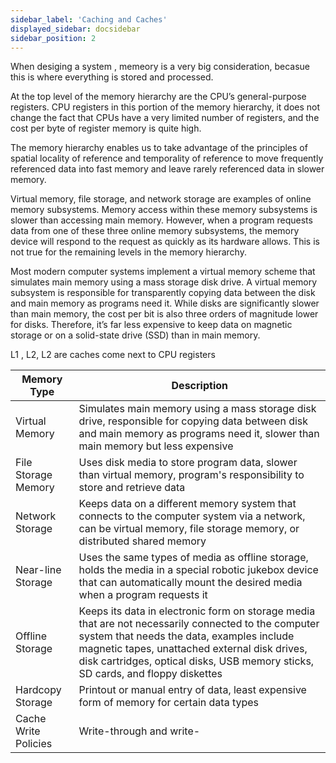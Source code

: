 ```yaml
---
sidebar_label: 'Caching and Caches'
displayed_sidebar: docsidebar
sidebar_position: 2
---
```



When desiging a system , memeory is a very big consideration, becasue this is where everything is stored and processed. 


At the top level of the memory hierarchy are the CPU’s general-purpose registers.
CPU registers in this portion of the memory hierarchy, it does not change the fact that CPUs have a very limited number of registers, and the cost per byte of register memory is quite high.


The memory hierarchy enables us to take advantage of the principles of spatial locality of reference and temporality of reference to move frequently referenced data into fast memory and leave rarely referenced data in slower memory.


Virtual memory, file storage, and network storage are examples of online memory subsystems. Memory access within these memory subsystems is slower than accessing main memory. However, when a program requests data from one of these three online memory subsystems, the memory device will respond to the request as quickly as its hardware allows. This is not true for the remaining levels in the memory hierarchy.

Most modern computer systems implement a virtual memory scheme that simulates main memory using a mass storage disk drive. A virtual memory subsystem is responsible for transparently copying data between the disk and main memory as programs need it. While disks are significantly slower than main memory, the cost per bit is also three orders of magnitude lower for disks. Therefore, it’s far less expensive to keep data on magnetic storage or on a solid-state drive (SSD) than in main memory.

L1 , L2, L2 are caches come next to CPU registers 

Memory Type | Description
-- | --
Virtual Memory | Simulates main memory using a mass storage disk drive, responsible for copying data between disk and main memory as programs need it, slower than main memory but less expensive
File Storage Memory | Uses disk media to store program data, slower than virtual memory, program's responsibility to store and retrieve data
Network Storage | Keeps data on a different memory system that connects to the computer system via a network, can be virtual memory, file storage memory, or distributed shared memory
Near-line Storage | Uses the same types of media as offline storage, holds the media in a special robotic jukebox device that can automatically mount the desired media when a program requests it
Offline Storage | Keeps its data in electronic form on storage media that are not necessarily connected to the computer system that needs the data, examples include magnetic tapes, unattached external disk drives, disk cartridges, optical disks, USB memory sticks, SD cards, and floppy diskettes
Hardcopy Storage | Printout or manual entry of data, least expensive form of memory for certain data types
Cache Write Policies | Write-through and write-
